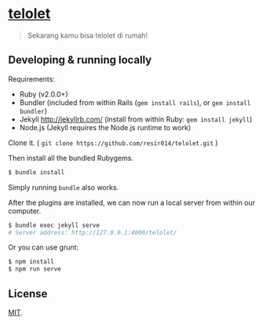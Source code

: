 # [telolet](httpa://resir014.github.io/telolet/)

> Sekarang kamu bisa telolet di rumah!

## Developing & running locally

Requirements:
* Ruby (v2.0.0+)
* Bundler
  (included from within Rails (`gem install rails`), or `gem install bundler`)
* Jekyll <http://jekyllrb.com/>
  (install from within Ruby: `gem install jekyll`)
* Node.js
  (Jekyll requires the Node.js runtime to work)

Clone it. ( `git clone https://github.com/resir014/telolet.git` )

Then install all the bundled Rubygems.

```bash
$ bundle install
```

Simply running `bundle` also works.

After the plugins are installed, we can now run a local server from within our computer.

```bash
$ bundle exec jekyll serve
# Server address: http://127.0.0.1:4000/telolet/
```

Or you can use grunt:

```bash
$ npm install
$ npm run serve
```

## License

[MIT](LICENSE).
